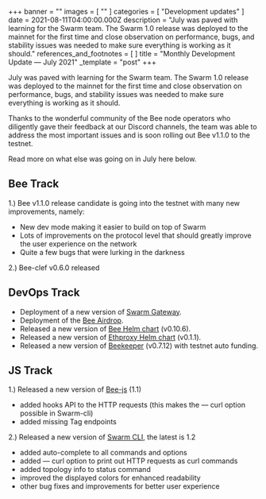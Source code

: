 +++
banner = ""
images = [ "" ]
categories = [ "Development updates" ]
date = 2021-08-11T04:00:00.000Z
description = "July was paved with learning for the Swarm team. The Swarm 1.0 release was deployed to the mainnet for the first time and close observation on performance, bugs, and stability issues was needed to make sure everything is working as it should."
references_and_footnotes = [ ]
title = "Monthly Development Update — July 2021"
_template = "post"
+++

July was paved with learning for the Swarm team. The Swarm 1.0 release was deployed to the mainnet for the first time and close observation on performance, bugs, and stability issues was needed to make sure everything is working as it should.

Thanks to the wonderful community of the Bee node operators who diligently gave their feedback at our Discord channels, the team was able to address the most important issues and is soon rolling out Bee v1.1.0 to the testnet.

Read more on what else was going on in July here below.

## **Bee Track**

1\.) Bee v1.1.0 release candidate is going into the testnet with many new improvements, namely:

- New dev mode making it easier to build on top of Swarm
- Lots of improvements on the protocol level that should greatly improve the user experience on the network
- Quite a few bugs that were lurking in the darkness

2\.) Bee-clef v0.6.0 released

## **DevOps Track**

- Deployment of a new version of [Swarm Gateway](https://gateway.ethswarm.org/).
- Deployment of the [Bee Airdrop](https://airdrop.ethswarm.org/).
- Released a new version of [Bee Helm chart](https://github.com/ethersphere/helm/tree/master/charts/bee) (v0.10.6).
- Released a new version of [Ethproxy Helm chart](https://github.com/ethersphere/helm/tree/master/charts/ethproxy) (v0.1.1).
- Released a new version of [Beekeeper](https://github.com/ethersphere/beekeeper) (v0.7.12) with testnet auto funding.

## **JS Track**

1\.) Released a new version of [Bee-js](https://github.com/ethersphere/bee-js) (1.1)

- added hooks API to the HTTP requests (this makes the — curl option possible in Swarm-cli)
- added missing Tag endpoints

2\.) Released a new version of [Swarm CLI](https://github.com/ethersphere/swarm-cli), the latest is 1.2

- added auto-complete to all commands and options
- added — curl option to print out HTTP requests as curl commands
- added topology info to status command
- improved the displayed colors for enhanced readability
- other bug fixes and improvements for better user experience
